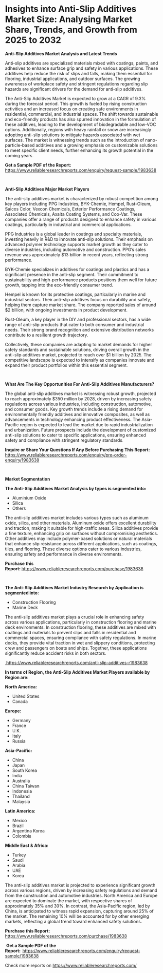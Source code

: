 <p><h1>Insights into Anti-Slip Additives Market Size: Analysing Market Share, Trends, and Growth from 2025 to 2032</h1></p><p><strong>Anti-Slip Additives Market Analysis and Latest Trends</strong></p>
<p><p>Anti-slip additives are specialized materials mixed with coatings, paints, and adhesives to enhance surface grip and safety in various applications. These additives help reduce the risk of slips and falls, making them essential for flooring, industrial applications, and outdoor surfaces. The growing awareness of workplace safety and stringent regulations regarding slip hazards are significant drivers for the demand for anti-slip additives.</p><p>The Anti-Slip Additives Market is expected to grow at a CAGR of 9.3% during the forecast period. This growth is fueled by rising construction activities and an increased focus on creating safe environments in residential, commercial, and industrial spaces. The shift towards sustainable and eco-friendly products has also spurred innovation in the formulation of these additives, leading to the development of biodegradable and low-VOC options. Additionally, regions with heavy rainfall or snow are increasingly adopting anti-slip solutions to mitigate hazards associated with wet surfaces. The market is witnessing trends such as the introduction of nano-particle-based additives and a growing emphasis on customizable solutions to meet specific client needs, further enhancing its growth potential in the coming years.</p></p>
<p><strong>Get a Sample PDF of the Report:&nbsp;</strong> <a href="https://www.reliableresearchreports.com/enquiry/request-sample/1983638?utm_campaign=2229&utm_medium=2&utm_source=Github&utm_content=ia&utm_term=04022025&utm_id=anti-slip-additives">https://www.reliableresearchreports.com/enquiry/request-sample/1983638</a></p>
<p>&nbsp;</p>
<p><strong>Anti-Slip Additives Major Market Players</strong></p>
<p><p>The anti-slip additives market is characterized by robust competition among key players including PPG Industries, BYK-Chemie, Hempel, Rust-Oleum, Saicos Color, Vexcon Chemicals, Exterior Performance Coatings, Associated Chemicals, Axalta Coating Systems, and Coo-Var. These companies offer a range of products designed to enhance safety in various coatings, particularly in industrial and commercial applications.</p><p>PPG Industries is a global leader in coatings and specialty materials, investing heavily in R&D to innovate anti-slip solutions. Their emphasis on advanced polymer technology supports market growth as they cater to diverse industries, including automotive and construction. PPG’s sales revenue was approximately $13 billion in recent years, reflecting strong performance.</p><p>BYK-Chemie specializes in additives for coatings and plastics and has a significant presence in the anti-slip segment. Their commitment to sustainability and high-performance products positions them well for future growth, tapping into the eco-friendly consumer trend.</p><p>Hempel is known for its protective coatings, particularly in marine and industrial sectors. Their anti-slip additives focus on durability and safety, helping them capture market share. The company reported sales of around $2 billion, with ongoing investments in product development.</p><p>Rust-Oleum, a key player in the DIY and professional sectors, has a wide range of anti-slip products that cater to both consumer and industrial needs. Their strong brand recognition and extensive distribution networks contribute to a resilient growth trajectory.</p><p>Collectively, these companies are adapting to market demands for higher safety standards and sustainable solutions, driving overall growth in the anti-slip additives market, projected to reach over $1 billion by 2025. The competitive landscape is expected to intensify as companies innovate and expand their product portfolios within this essential segment.</p></p>
<p>&nbsp;</p>
<p><strong>What Are The Key Opportunities For Anti-Slip Additives Manufacturers?</strong></p>
<p><p>The global anti-slip additives market is witnessing robust growth, projected to reach approximately $350 million by 2028, driven by increasing safety regulations across various industries, including construction, automotive, and consumer goods. Key growth trends include a rising demand for environmentally friendly additives and innovative composites, as well as advancements in technology enhancing product effectiveness. The Asia-Pacific region is expected to lead the market due to rapid industrialization and urbanization. Future prospects include the development of customized anti-slip solutions to cater to specific applications, ensuring enhanced safety and compliance with stringent regulatory standards.</p></p>
<p><strong>Inquire or Share Your Questions If Any Before Purchasing This Report:</strong> <a href="https://www.reliableresearchreports.com/enquiry/pre-order-enquiry/1983638?utm_campaign=2229&utm_medium=2&utm_source=Github&utm_content=ia&utm_term=04022025&utm_id=anti-slip-additives">https://www.reliableresearchreports.com/enquiry/pre-order-enquiry/1983638</a></p>
<p>&nbsp;</p>
<p><strong>Market Segmentation</strong></p>
<p><strong>The Anti-Slip Additives Market Analysis by types is segmented into:</strong></p>
<p><ul><li>Aluminium Oxide</li><li>Silica</li><li>Others</li></ul></p>
<p><p>The anti-slip additives market includes various types such as aluminum oxide, silica, and other materials. Aluminum oxide offers excellent durability and traction, making it suitable for high-traffic areas. Silica additives provide a fine texture, enhancing grip on surfaces without compromising aesthetics. Other additives may include polymer-based solutions or natural materials that enhance slip resistance across different applications, such as coatings, tiles, and flooring. These diverse options cater to various industries, ensuring safety and performance in diverse environments.</p></p>
<p><strong>Purchase this Report:&nbsp;</strong><a href="https://www.reliableresearchreports.com/purchase/1983638?utm_campaign=2229&utm_medium=2&utm_source=Github&utm_content=ia&utm_term=04022025&utm_id=anti-slip-additives">https://www.reliableresearchreports.com/purchase/1983638</a></p>
<p>&nbsp;</p>
<p><strong>The Anti-Slip Additives Market Industry Research by Application is segmented into:</strong></p>
<p><ul><li>Construction Flooring</li><li>Marine Deck</li></ul></p>
<p><p>The anti-slip additives market plays a crucial role in enhancing safety across various applications, particularly in construction flooring and marine deck environments. In construction flooring, these additives are mixed with coatings and materials to prevent slips and falls in residential and commercial spaces, ensuring compliance with safety regulations. In marine decks, they provide vital traction in wet and slippery conditions, protecting crew and passengers on boats and ships. Together, these applications significantly reduce accident risks in both sectors.</p></p>
<p><a href="https://www.reliableresearchreports.com/anti-slip-additives-r1983638?utm_campaign=2229&utm_medium=2&utm_source=Github&utm_content=ia&utm_term=04022025&utm_id=anti-slip-additives">&nbsp;https://www.reliableresearchreports.com/anti-slip-additives-r1983638</a></p>
<p><strong>In terms of Region, the Anti-Slip Additives Market Players available by Region are:</strong></p>
<p>
    <p> <strong> North America: </strong>
        <ul>
            <li>United States</li>
            <li>Canada</li>
        </ul>
        </p> 
    <p> <strong> Europe: </strong>
        <ul>
            <li>Germany</li>
            <li>France</li>
            <li>U.K.</li>
            <li>Italy</li>
            <li>Russia</li>
        </ul>
        </p> 
    <p> <strong> Asia-Pacific: </strong>
        <ul>
            <li>China</li>
            <li>Japan</li>
            <li>South Korea</li>
            <li>India</li>
            <li>Australia</li>
            <li>China Taiwan</li>
            <li>Indonesia</li>
            <li>Thailand</li>
            <li>Malaysia</li>
        </ul>
        </p> 
    <p> <strong> Latin America: </strong>
        <ul>
            <li>Mexico</li>
            <li>Brazil</li>
            <li>Argentina Korea</li>
            <li>Colombia</li>
        </ul>
        </p> 
    <p> <strong> Middle East & Africa: </strong>
        <ul>
            <li>Turkey</li>
            <li>Saudi</li>
            <li>Arabia</li>
            <li>UAE</li>
            <li>Korea</li>
        </ul>
    </p>
    </p>
<p><p>The anti-slip additives market is projected to experience significant growth across various regions, driven by increasing safety regulations and demand from the construction and automotive industries. North America and Europe are expected to dominate the market, with respective shares of approximately 35% and 30%. In contrast, the Asia-Pacific region, led by China, is anticipated to witness rapid expansion, capturing around 25% of the market. The remaining 10% will be accounted for by other emerging markets, reflecting a global trend toward enhanced safety solutions.</p></p>
<p><strong>Purchase this Report: </strong><a href="https://www.reliableresearchreports.com/purchase/1983638?utm_campaign=2229&utm_medium=2&utm_source=Github&utm_content=ia&utm_term=04022025&utm_id=anti-slip-additives">https://www.reliableresearchreports.com/purchase/1983638</a></p>
<p>&nbsp;<strong>Get a Sample PDF of the Report:&nbsp;&nbsp;</strong><a href="https://www.reliableresearchreports.com/enquiry/request-sample/1983638?utm_campaign=2229&utm_medium=2&utm_source=Github&utm_content=ia&utm_term=04022025&utm_id=anti-slip-additives">https://www.reliableresearchreports.com/enquiry/request-sample/1983638</a></p>
<p><strong></strong></p>
<p>Check more reports on <a href="https://www.reliableresearchreports.com/?utm_campaign=2229&utm_medium=2&utm_source=Github&utm_content=ia&utm_term=04022025&utm_id=anti-slip-additives">https://www.reliableresearchreports.com/</a></p>